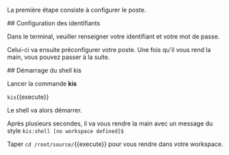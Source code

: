 La première étape consiste à configurer le poste.

## Configuration des identifiants

Dans le terminal, veuiller renseigner votre identifiant et votre mot de passe.

Celui-ci va ensuite préconfigurer votre poste. Une fois qu'il vous rend la main, vous pouvez passer à la suite.

## Démarrage du shell kis

Lancer la commande **kis**

`kis`{{execute}}

Le shell va alors démarrer.

Après plusieurs secondes, il va vous rendre la main avec un message du style `kis:shell [no workspace defined]$`

Taper `cd /root/source/`{{execute}} pour vous rendre dans votre workspace.
